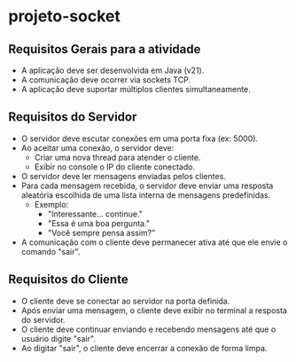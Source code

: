 # projeto-socket
## Requisitos Gerais para a atividade

- A aplicação deve ser desenvolvida em Java (v21).
- A comunicação deve ocorrer via sockets TCP.
- A aplicação deve suportar múltiplos clientes simultaneamente.

## Requisitos do Servidor

- O servidor deve escutar conexões em uma porta fixa (ex: 5000).
- Ao aceitar uma conexão, o servidor deve:
  - Criar uma nova thread para atender o cliente.
  - Exibir no console o IP do cliente conectado.
- O servidor deve ler mensagens enviadas pelos clientes.
- Para cada mensagem recebida, o servidor deve enviar uma resposta aleatória escolhida de uma lista interna de mensagens predefinidas.
  - Exemplo:
    - "Interessante... continue."
    - "Essa é uma boa pergunta."
    - "Você sempre pensa assim?"
- A comunicação com o cliente deve permanecer ativa até que ele envie o comando "sair".

## Requisitos do Cliente

- O cliente deve se conectar ao servidor na porta definida.
- Após enviar uma mensagem, o cliente deve exibir no terminal a resposta do servidor.
- O cliente deve continuar enviando e recebendo mensagens até que o usuário digite "sair".
- Ao digitar "sair", o cliente deve encerrar a conexão de forma limpa.
